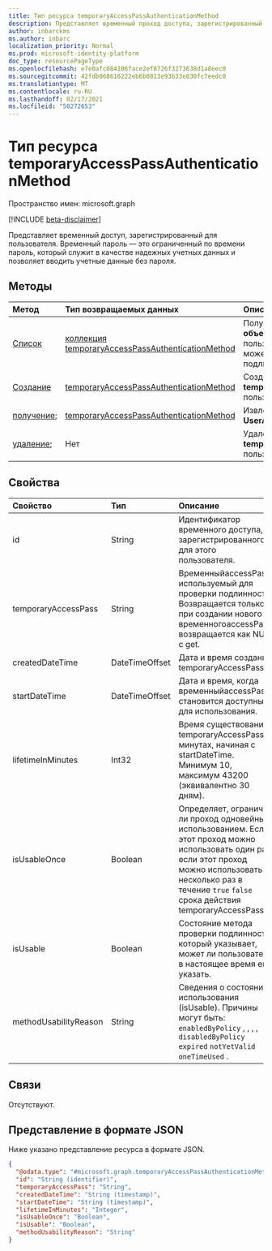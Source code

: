 ```yaml
---
title: Тип ресурса temporaryAccessPassAuthenticationMethod
description: Представляет временный проход доступа, зарегистрированный для пользователя.
author: inbarckms
ms.author: inbarc
localization_priority: Normal
ms.prod: microsoft-identity-platform
doc_type: resourcePageType
ms.openlocfilehash: e7e0afc084106face2ef8726f3273638d1a8eec0
ms.sourcegitcommit: 42fdb068616222eb6b0813e93b33e830fc7eedc0
ms.translationtype: MT
ms.contentlocale: ru-RU
ms.lasthandoff: 02/17/2021
ms.locfileid: "50272653"
---
```

# <a name="temporaryaccesspassauthenticationmethod-resource-type"></a>Тип ресурса temporaryAccessPassAuthenticationMethod

Пространство имен: microsoft.graph

[!INCLUDE [beta-disclaimer](../../includes/beta-disclaimer.md)]

Представляет временный доступ, зарегистрированный для пользователя. Временный пароль — это ограниченный по времени пароль, который служит в качестве надежных учетных данных и позволяет вводить учетные данные без пароля.

## <a name="methods"></a>Методы
|Метод|Тип возвращаемых данных|Описание|
|:---|:---|:---|
|[Список](../api/temporaryaccesspassauthenticationmethod-list.md)|[коллекция temporaryAccessPassAuthenticationMethod](../resources/temporaryaccesspassauthenticationmethod.md)|Получить список временных **объектовAccessPassAuthenticationMethod** пользователя и их свойств. У пользователей может быть только один метод проверки подлинности с временным доступом.|
|[Создание](../api/temporaryaccesspassauthenticationmethod-post.md)|[temporaryAccessPassAuthenticationMethod](../resources/temporaryaccesspassauthenticationmethod.md)|Создание объекта **temporaryAccessPassAuthenticationMethod** пользователя.|
|[получение](../api/temporaryaccesspassauthenticationmethod-get.md);|[temporaryAccessPassAuthenticationMethod](../resources/temporaryaccesspassauthenticationmethod.md)|Извлечение свойств временного объекта **UserAccessPassAuthenticationMethod.**||
|[удаление](../api/temporaryaccesspassauthenticationmethod-delete.md);|Нет|Удаление объекта **temporaryAccessPassAuthenticationMethod** пользователя.|

## <a name="properties"></a>Свойства
|Свойство|Тип|Описание|
|:---|:---|:---|
|id|String|Идентификатор временного доступа, зарегистрированного для этого пользователя.|
|temporaryAccessPass|String|ВременныйaccessPass, используемый для проверки подлинности. Возвращается только при создании нового временногоaccessPass; возвращается как NULL с get.|
|createdDateTime|DateTimeOffset|Дата и время создания temporaryAccessPass.|
|startDateTime|DateTimeOffset|Дата и время, когда временныйaccessPass становится доступным для использования.|
|lifetimeInMinutes|Int32|Время существования temporaryAccessPass в минутах, начиная с startDateTime. Минимум 10, максимум 43200 (эквивалентно 30 дням).|
|isUsableOnce|Boolean|Определяет, ограничен ли проход одновейным использованием. Если этот проход можно использовать один раз; если этот проход можно использовать несколько раз в течение `true` `false` срока действия temporaryAccessPass.|
|isUsable|Boolean|Состояние метода проверки подлинности, который указывает, может ли пользователь в настоящее время его указать.|
|methodUsabilityReason|String|Сведения о состоянии использования (isUsable). Причины могут быть: `enabledByPolicy` , , , , `disabledByPolicy` `expired` `notYetValid` `oneTimeUsed` .|


## <a name="relationships"></a>Связи
Отсутствуют.

## <a name="json-representation"></a>Представление в формате JSON
Ниже указано представление ресурса в формате JSON.
<!-- {
  "blockType": "resource",
  "keyProperty": "id",
  "@odata.type": "microsoft.graph.temporaryAccessPassAuthenticationMethod",
  "baseType": "microsoft.graph.authenticationMethod",
  "openType": false
}
-->
``` json
{
  "@odata.type": "#microsoft.graph.temporaryAccessPassAuthenticationMethod",
  "id": "String (identifier)",
  "temporaryAccessPass": "String",
  "createdDateTime": "String (timestamp)",
  "startDateTime": "String (timestamp)",
  "lifetimeInMinutes": "Integer",
  "isUsableOnce": "Boolean",
  "isUsable": "Boolean",
  "methodUsabilityReason": "String"
}
```

